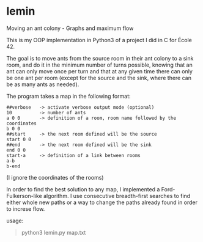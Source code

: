 # lemin
Moving an ant colony - Graphs and maximum flow

This is my OOP implementation in Python3 of a project I did in C for École 42.

The goal is to move ants from the source room in their ant colony to a sink room, and do it in the minimum number of turns possible, knowing that an ant can only move once per turn and that at any given time there can only be one ant per room (except for the source and the sink, where there can be as many ants as needed).

The program takes a map in the following format:

	##verbose   -> activate verbose output mode (optional)
	10          -> number of ants
	a 0 0       -> definition of a room, room name followed by the coordinates
	b 0 0
	##start     -> the next room defined will be the source
	start 0 0
	##end       -> the next room defined will be the sink
	end 0 0
	start-a     -> definition of a link between rooms
	a-b
	b-end

(I ignore the coordinates of the rooms)



In order to find the best solution to any map, I implemented a Ford-Fulkerson-like algorithm. I use consecutive breadth-first searches to find either whole new paths or a way to change the paths already found in order to increse flow.

usage:
 > python3 lemin.py map.txt
